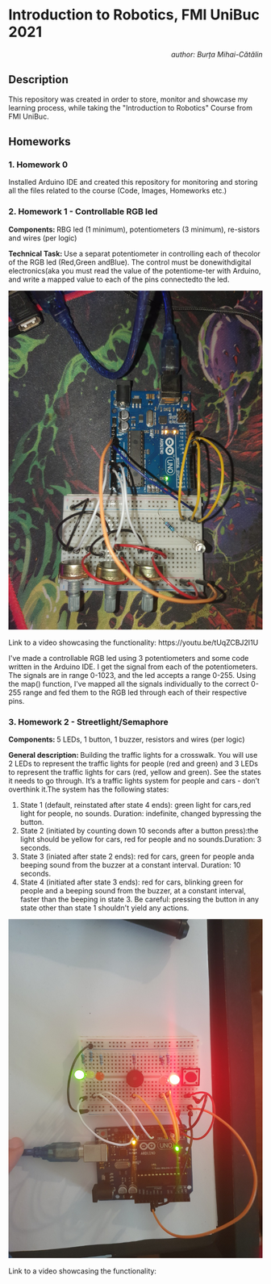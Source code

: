 # Introduction to Robotics, FMI UniBuc 2021
<p align="right" >  <i> author: Burța Mihai-Cătălin </i> </p>

## Description

  <p> This repository was created in order to store, monitor and showcase my learning process, while taking the "Introduction to Robotics" Course from FMI UniBuc. </p>

## Homeworks

### 1. Homework 0
  <p> Installed Arduino IDE and created this repository for monitoring and storing all the files related to the course (Code, Images, Homeworks etc.) </p>
  
### 2. Homework 1 - Controllable RGB led
  <p> <b> Components: </b>  RBG led (1 minimum), potentiometers (3 minimum), re-sistors and wires (per logic) </p>
  <p> <b> Technical Task: </b> Use a separat potentiometer in controlling each of thecolor of the RGB led (Red,Green andBlue).  The control must be donewithdigital electronics(aka you must read the value of the potentiome-ter with Arduino, and write a mapped value to each of the pins connectedto the led. </p>

![hw1_setup](https://github.com/cbrt-mihai/IntroductionToRobotics/blob/main/Homeworks/Homework1/setup.jpeg?raw=true)

  <p> Link to a video showcasing the functionality: https://youtu.be/tUqZCBJ2I1U </p>
  <p> I've made a controllable RGB led using 3 potentiometers and some code written in the Arduino IDE. I get the signal from each of the potentiometers. The signals are in range 0-1023, and the led accepts a range 0-255. Using the map() function, I've mapped all the signals individually to the correct 0-255 range and fed them to the RGB led through each of their respective pins. </p>
  
  ### 3. Homework 2 - Streetlight/Semaphore
    
  <p> <b> Components: </b> 5 LEDs, 1 button, 1 buzzer, resistors and wires (per logic) </p>
  <p> <b> General  description: </b> Building  the  traffic  lights  for  a  crosswalk. You will use 2 LEDs to represent the traffic lights for people (red and green) and 3 LEDs to represent the traffic lights for cars (red, yellow and green). See the states it needs to go through. It’s a traffic lights system for people and cars - don’t overthink it.The system has the following states: </p>
  <ol>
    <li> State 1 (default, reinstated after state 4 ends): green light for cars,red  light  for  people,  no  sounds.   Duration:  indefinite,  changed  bypressing the button. </li>
    <li> State 2 (initiated by counting down 10 seconds after a button press):the  light  should be yellow for cars, red for people and  no  sounds.Duration:  3 seconds. </li>
    <li> State 3 (iniated after state 2 ends): red for cars, green for people anda beeping sound from the buzzer at a constant interval. Duration: 10 seconds. </li>
    <li> State 4 (initiated after state 3 ends): red for cars, blinking green for people and a beeping sound from the buzzer, at a constant interval, faster than the beeping in state 3. Be  careful: pressing  the  button  in  any  state  other  than  state  1  shouldn't yield any actions. </li>
  </ol>
  
  ![hw2_setup](https://github.com/cbrt-mihai/IntroductionToRobotics/blob/main/Homeworks/Homework2/setup.jpg?raw=true)
  
  <p> Link to a video showcasing the functionality: <toBeAdded> </p>
